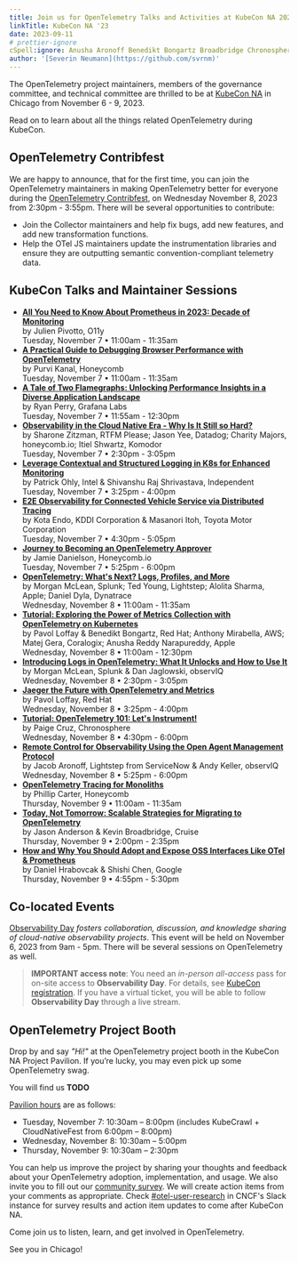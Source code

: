 ```yaml
---
title: Join us for OpenTelemetry Talks and Activities at KubeCon NA 2023
linkTitle: KubeCon NA '23
date: 2023-09-11
# prettier-ignore
cSpell:ignore: Anusha Aronoff Benedikt Bongartz Broadbridge Chronosphere Contribfest Coralogix Danielson Endo Flamegraphs Hrabovcak Itiel Itoh Jaglowski Kanal Komodor Kota Masanori Matej Mirabella Narapureddy observ Ohly Pivotto Purvi Reddy Sharone Shishi Shivanshu Shrivastava Shwartz Zitzman
author: '[Severin Neumann](https://github.com/svrnm)'
---
```


The OpenTelemetry project maintainers, members of the governance committee, and
technical committee are thrilled to be at [KubeCon NA][] in Chicago from
November 6 - 9, 2023.

Read on to learn about all the things related OpenTelemetry during KubeCon.

## OpenTelemetry Contribfest

We are happy to announce, that for the first time, you can join the
OpenTelemetry maintainers in making OpenTelemetry better for everyone during the
[OpenTelemetry Contribfest](https://sched.co/1JWS7), on Wednesday November 8,
2023 from 2:30pm - 3:55pm. There will be several opportunities to contribute:

- Join the Collector maintainers and help fix bugs, add new features, and add
  new transformation functions.
- Help the OTel JS maintainers update the instrumentation libraries and ensure
  they are outputting semantic convention-compliant telemetry data.

## KubeCon Talks and Maintainer Sessions

- **[All You Need to Know About Prometheus in 2023: Decade of Monitoring](https://sched.co/1R2mK)**<br>
  by Julien Pivotto, O11y<br> Tuesday, November 7 • 11:00am - 11:35am
- **[A Practical Guide to Debugging Browser Performance with OpenTelemetry](https://sched.co/1R2m6)**<br>
  by Purvi Kanal, Honeycomb<br> Tuesday, November 7 • 11:00am - 11:35am
- **[A Tale of Two Flamegraphs: Unlocking Performance Insights in a Diverse Application Landscape](https://sched.co/1R2mo)**<br>
  by Ryan Perry, Grafana Labs<br> Tuesday, November 7 • 11:55am - 12:30pm
- **[Observability in the Cloud Native Era - Why Is It Still so Hard?](https://sched.co/1R2nO)**<br>
  by Sharone Zitzman, RTFM Please; Jason Yee, Datadog; Charity Majors,
  honeycomb.io; Itiel Shwartz, Komodor<br> Tuesday, November 7 • 2:30pm - 3:05pm
- **[Leverage Contextual and Structured Logging in K8s for Enhanced Monitoring](https://sched.co/1R2oQ)**<br>
  by Patrick Ohly, Intel & Shivanshu Raj Shrivastava, Independent<br> Tuesday,
  November 7 • 3:25pm - 4:00pm
- **[E2E Observability for Connected Vehicle Service via Distributed Tracing](https://sched.co/1R2oh)**<br>
  by Kota Endo, KDDI Corporation & Masanori Itoh, Toyota Motor Corporation<br>
  Tuesday, November 7 • 4:30pm - 5:05pm
- **[Journey to Becoming an OpenTelemetry Approver](https://sched.co/1R2pI)**<br>
  by Jamie Danielson, Honeycomb.io<br> Tuesday, November 7 • 5:25pm - 6:00pm
- **[OpenTelemetry: What's Next? Logs, Profiles, and More](https://sched.co/1R2ur)**<br>
  by Morgan McLean, Splunk; Ted Young, Lightstep; Alolita Sharma, Apple; Daniel
  Dyla, Dynatrace<br> Wednesday, November 8 • 11:00am - 11:35am
- **[Tutorial: Exploring the Power of Metrics Collection with OpenTelemetry on Kubernetes](https://sched.co/1R2pr)**<br>
  by Pavol Loffay & Benedikt Bongartz, Red Hat; Anthony Mirabella, AWS; Matej
  Gera, Coralogix; Anusha Reddy Narapureddy, Apple<br> Wednesday, November 8 •
  11:00am - 12:30pm
- **[Introducing Logs in OpenTelemetry: What It Unlocks and How to Use It](https://sched.co/1R2r4)**<br>
  by Morgan McLean, Splunk & Dan Jaglowski, observIQ<br> Wednesday, November 8 •
  2:30pm - 3:05pm
- **[Jaeger the Future with OpenTelemetry and Metrics](https://sched.co/1R2q1)**<br>
  by Pavol Loffay, Red Hat<br> Wednesday, November 8 • 3:25pm - 4:00pm
- **[Tutorial: OpenTelemetry 101: Let's Instrument!](https://sched.co/1R2s9)**<br>
  by Paige Cruz, Chronosphere<br> Wednesday, November 8 • 4:30pm - 6:00pm
- **[Remote Control for Observability Using the Open Agent Management Protocol](https://sched.co/1R2sr)**<br>
  by Jacob Aronoff, Lightstep from ServiceNow & Andy Keller, observIQ<br>
  Wednesday, November 8 • 5:25pm - 6:00pm
- **[OpenTelemetry Tracing for Monoliths](https://sched.co/1R2sr)**<br> by
  Phillip Carter, Honeycomb<br> Thursday, November 9 • 11:00am - 11:35am
- **[Today, Not Tomorrow: Scalable Strategies for Migrating to OpenTelemetry](https://sched.co/1R2uc)**<br>
  by Jason Anderson & Kevin Broadbridge, Cruise<br> Thursday, November 9 •
  2:00pm - 2:35pm
- **[How and Why You Should Adopt and Expose OSS Interfaces Like OTel & Prometheus](https://sched.co/1R2uc)**<br>
  by Daniel Hrabovcak & Shishi Chen, Google<br> Thursday, November 9 • 4:55pm -
  5:30pm

## Co-located Events

[Observability Day][] _fosters collaboration, discussion, and knowledge sharing
of cloud-native observability projects_. This event will be held on November 6,
2023 from 9am - 5pm. There will be several sessions on OpenTelemetry as well.

> <i class="far fa-exclamation-triangle"></i> **IMPORTANT access note**: You
> need an _in-person all-access_ pass for on-site access to **Observability
> Day**. For details, see [KubeCon registration][]. If you have a virtual
> ticket, you will be able to follow **Observability Day** through a live
> stream.

## OpenTelemetry Project Booth

Drop by and say _"Hi!"_ at the OpenTelemetry project booth in the KubeCon NA
Project Pavilion. If you’re lucky, you may even pick up some OpenTelemetry swag.

You will find us **TODO**

[Pavilion hours][] are as follows:

- Tuesday, November 7: 10:30am – 8:00pm (includes KubeCrawl + CloudNativeFest
  from 6:00pm – 8:00pm)
- Wednesday, November 8: 10:30am – 5:00pm
- Thursday, November 9: 10:30am – 2:30pm

You can help us improve the project by sharing your thoughts and feedback about
your OpenTelemetry adoption, implementation, and usage. We also invite you to
fill out our [community survey][]. We will create action items from your
comments as appropriate. Check [#otel-user-research][] in CNCF's Slack instance
for survey results and action item updates to come after KubeCon NA.

Come join us to listen, learn, and get involved in OpenTelemetry.

See you in Chicago!

[kubecon na]:
  https://events.linuxfoundation.org/kubecon-cloudnativecon-north-america/
[Observability Day]:
  https://events.linuxfoundation.org/kubecon-cloudnativecon-north-america/co-located-events/observability-day/
[kubecon registration]:
  https://events.linuxfoundation.org/kubecon-cloudnativecon-north-america/register/
[pavilion hours]:
  https://events.linuxfoundation.org/kubecon-cloudnativecon-europe/program/project-engagement/#project-pavilion
[community survey]:
  https://docs.google.com/forms/d/e/1FAIpQLSdKm6oLYRXlZOhEZMVmjoIn4eBToVYNmF6fwpm5GAIipQmPxA/viewform?pli=1
[#otel-user-research]: https://cloud-native.slack.com/archives/C01RT3MSWGZ
